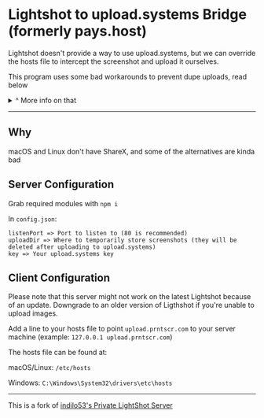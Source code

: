 # Lightshot to upload.systems Bridge (formerly pays.host)
Lightshot doesn't provide a way to use upload.systems, but we can override the hosts file to intercept the screenshot and upload it ourselves.

This program uses some bad workarounds to prevent dupe uploads, read below
<details>
  <summary> ^ More info on that</summary>
  
  ### Lightshot thumbnail files
  Lightshot likes to make 180x180 "thumbnail" files along with your screenshot, so this program just blocks images with a resolution of 180x180. 
  
  Additionally, this program blocks JPG files from being uploaded since only thumbnails use those. If you need to upload JPG files for whatever reason, you can remove that one-liner from the ``index.js`` file, but you may experience duplicate uploads to upload.systems

  ### Dupe files
  If your screenshot resolution is smaller than 180x180, the generated thumbnail file is just a duplicate of your screenshot. So this program blocks a file from uploading if it's hash matches that of the previous file.
</details>

***

## Why
macOS and Linux don't have ShareX, and some of the alternatives are kinda bad

## Server Configuration

Grab required modules with ``npm i``

In ``config.json``:
```
listenPort => Port to listen to (80 is recommended)
uploadDir => Where to temporarily store screenshots (they will be deleted after uploading to upload.systems)
key => Your upload.systems key
```
## Client Configuration

Please note that this server might not work on the latest Lightshot because of an update. Downgrade to an older version of Ligthshot if you're unable to upload images.

Add a line to your hosts file to point ``upload.prntscr.com`` to your server machine (example: ``127.0.0.1 upload.prntscr.com``)

The hosts file can be found at:

macOS/Linux: ``/etc/hosts``

Windows: ``C:\Windows\System32\drivers\etc\hosts``

***

This is a fork of [indilo53's Private LightShot Server](https://github.com/indilo53/lightshot-server) 
